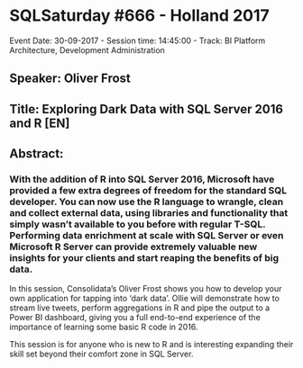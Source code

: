 # SQLSaturday #666 - Holland 2017
Event Date: 30-09-2017 - Session time: 14:45:00 - Track: BI Platform Architecture, Development  Administration
## Speaker: Oliver Frost
## Title: Exploring Dark Data with SQL Server 2016 and R [EN]
## Abstract:
### With the addition of R into SQL Server 2016, Microsoft have provided a few extra degrees of freedom for the standard SQL developer. You can now use the R language to wrangle, clean and collect external data, using libraries and functionality that simply wasn’t available to you before with regular T-SQL. Performing data enrichment at scale with SQL Server or even Microsoft R Server can provide extremely valuable new insights for your clients and start reaping the benefits of big data.
     
In this session, Consolidata’s Oliver Frost shows you how to develop your own application for tapping into ‘dark data’. Ollie will demonstrate how to stream live tweets, perform aggregations in R and pipe the output to a Power BI dashboard, giving you a full end-to-end experience of the importance of learning some basic R code in 2016. 
     
This session is for anyone who is new to R and is interesting expanding their skill set beyond their comfort zone in SQL Server.
